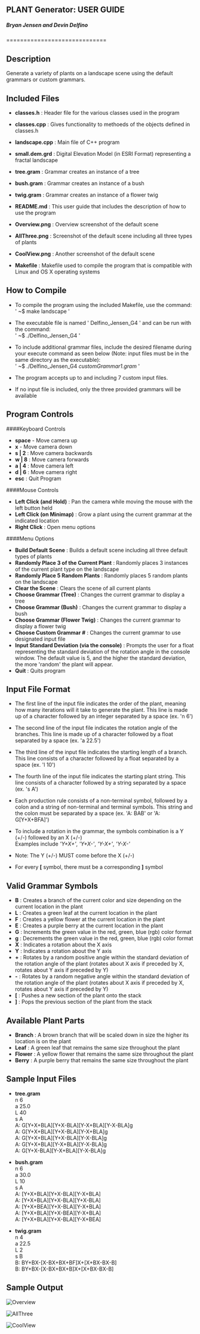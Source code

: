 **PLANT Generator: USER GUIDE**
------------------------------------
##### Bryan Jensen and Devin Delfino
=============================

## __Description__
Generate a variety of plants on a landscape scene using the default grammars or custom grammars.

## __Included Files__

* **classes.h** : Header file for the various classes used in the program

* **classes.cpp** : Gives functionality to methoeds of the objects defined in classes.h

* **landscape.cpp** : Main file of C++ program

* **small.dem.grd** : Digital Elevation Model (in ESRI Format) representing a fractal landscape 

* **tree.gram** : Grammar creates an instance of a tree

* **bush.gram** : Grammar creates an instance of a bush

* **twig.gram** : Grammar creates an instance of a flower twig

* **README.md** : This user guide that includes the description of how to use the program

* **Overview.png** : Overview screenshot of the default scene

* **AllThree.png** : Screenshot of the default scene including all three types of plants

* **CoolView.png** : Another screenshot of the default scene

* **Makefile** : Makefile used to compile the program that is compatible with Linux and OS X operating systems

## __How to Compile__

* To compile the program using the included Makefile, use the command: <br/>' ~$ make landscape '

* The executable file is named ' Delfino_Jensen_G4 ' and can be run with the command:<br/>' ~$ ./Delfino_Jensen_G4 '

* To include additional grammar files, include the desired filename during your execute command as seen below (Note: input files must be in the same directory as the executable):<br/>' ~$ ./Delfino_Jensen_G4 *customGrammar1.gram*  '

* The program accepts up to and including 7 custom input files.

* If no input file is included, only the three provided grammars will be available

## __Program Controls__
####Keyboard Controls

* **space** - Move camera up
* **x** - Move camera down
* **s | 2** : Move camera backwards
* **w | 8** : Move camera forwards
* **a | 4** : Move camera left
* **d | 6** : Move camera right
* **esc** : Quit Program

####Mouse Controls
* **Left Click (and Hold)** : Pan the camera while moving the mouse with the left button held 
* **Left Click (on Minimap)** : Grow a plant using the current grammar at the indicated location
* **Right Click** : Open menu options

####Menu Options
* **Build Default Scene** : Builds a default scene including all three default types of plants
* **Randomly Place 3 of the Current Plant** : Randomly places 3 instances of the current plant type on the landscape
* **Randomly Place 5 Random Plants** : Randomly places 5 random plants on the landscape
* **Clear the Scene** : Clears the scene of all current plants
* **Choose Grammar (Tree)** : Changes the current grammar to display a tree
* **Choose Grammar (Bush)** : Changes the current grammar to display a bush
* **Choose Grammar (Flower Twig)** : Changes the current grammar to display a flower twig
* **Choose Custom Grammar #** : Changes the current grammar to use designated input file
* **Input Standard Deviation (via the console)** : Prompts the user for a float representing the standard deviation of the rotation angle in the console window. The default value is 5, and the higher the standard deviation, the more 'random' the plant will appear.
* **Quit** : Quits program


## __Input File Format__
* The first line of the input file indicates the order of the plant, meaning how many iterations will it take to generate the plant. This line is made up of a character followed by an integer separated by a space (ex. 'n 6')

* The second line of the input file indicates the rotation angle of the branches. This line is made up of a character followed by a float separated by a space (ex. 'a 22.5')

* The third line of the input file indicates the starting length of a branch. This line consists of a character followed by a float separated by a space (ex. 'l 10')

* The fourth line of the input file indicates the starting plant string. This line consists of a character followed by a string separated by a space (ex. 's A')

* Each production rule consists of a non-terminal symbol, followed by a colon and a string of non-terminal and terminal symbols. This string and the colon must be separated by a space (ex. 'A: BAB' or 'A: G[Y+X+BFA]')

* To include a rotation in the grammar, the symbols combination is a Y (+/-) followed by an X (+/-)<br/> Examples include *'Y+X+'*, *'Y+X-'*, *'Y-X+'*, *'Y-X-'*

* Note: The Y (+/-) MUST come before the X (+/-) 

* For every **[** symbol, there must be a corresponding **]** symbol

## __Valid Grammar Symbols__
* **B** : Creates a branch of the current color and size depending on the current location in the plant
* **L** : Creates a green leaf at the current location in the plant
* **F** : Creates a yellow flower at the current location in the plant
* **E** : Creates a purple berry at the current location in the plant 
* **G** : Increments the green value in the red, green, blue (rgb) color format  
* **g** : Decrements the green value in the red, green, blue (rgb) color format  
* **X** : Indicates a rotation about the X axis
* **Y** : Indicates a rotation about the Y axis
* **+** : Rotates by a random positive angle within the standard deviation of the rotation angle of the plant (rotates about X axis if preceded by X, rotates about Y axis if preceded by Y)
* **-** : Rotates by a random negative angle within the standard deviation of the rotation angle of the plant (rotates about X axis if preceded by X, rotates about Y axis if preceded by Y)
* **[** : Pushes a new section of the plant onto the stack
* **]** : Pops the previous section of the plant from the stack

## __Available Plant Parts__
* **Branch** : A brown branch that will be scaled down in size the higher its location is on the plant
* **Leaf** : A green leaf that remains the same size throughout the plant
* **Flower** : A yellow flower that remains the same size throughout the plant
* **Berry** : A purple berry that remains the same size throughout the plant

## __Sample Input Files__
* **tree.gram** <br/>
n 6 <br/>
a 25.0<br/>
L 40<br/>
s A<br/>
A: G[Y+X+BLA][Y+X-BLA][Y-X+BLA][Y-X-BLA]g <br/>
A: G[Y+X+BLA][Y+X-BLA][Y-X+BLA]g <br/>
A: G[Y+X+BLA][Y+X-BLA][Y-X-BLA]g <br/>
A: G[Y+X+BLA][Y-X+BLA][Y-X-BLA]g <br/>
A: G[Y+X-BLA][Y-X+BLA][Y-X-BLA]g <br/>

* **bush.gram** <br/>
n 6 <br/>
a 30.0 <br/>
L 10 <br/>
s A <br/>
A: [Y+X+BLA][Y+X-BLA][Y-X+BLA] <br/>
A: [Y+X+BLA][Y+X-BLA][Y+X-BLA] <br/>
A: [Y+X+BEA][Y+X-BLA][Y-X+BLA] <br/>
A: [Y+X+BLA][Y+X-BEA][Y-X+BLA] <br/>
A: [Y+X+BLA][Y+X-BLA][Y-X+BEA] <br/>

* **twig.gram** <br/>
n 4 <br/>
a 22.5 <br/>
L 2 <br/>
s B <br/>
B: BY+BX-[X-BX+BX+BF]X+[X+BX-BX-B] <br/>
B: BY+BX-[X-BX+BX+B]X+[X+BX-BX-B] <br/>

## __Sample Output__

![Overview](./Overview.png)

![AllThree](./AllThree.png)

![CoolView](./CoolView.png)